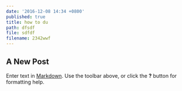 ```yaml
---
date: '2016-12-08 14:34 +0800'
published: true
title: how to du
path: dfsdf
file: sdfdf
filename: 2342wwf
---
```

## A New Post

Enter text in [Markdown](http://daringfireball.net/projects/markdown/). Use the toolbar above, or click the **?** button for formatting help.
